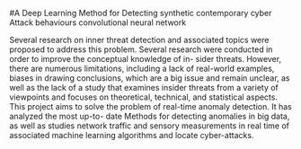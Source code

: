 #A Deep Learning Method for Detecting synthetic contemporary cyber Attack behaviours convolutional neural network

Several research on inner threat detection and associated topics were proposed to address this problem.
Several research were conducted in order to improve the conceptual knowledge of in-
sider threats. However, there are numerous limitations, including a lack of real-world
examples, biases in drawing conclusions, which are a big issue and remain unclear, as
well as the lack of a study that examines insider threats from a variety of viewpoints
and focuses on theoretical, technical, and statistical aspects. This project aims to
solve the problem of real-time anomaly detection. It has analyzed the most up-to-
date Methods for detecting anomalies in big data, as well as studies network traffic
and sensory measurements in real time of associated machine learning algorithms and
locate cyber-attacks.
